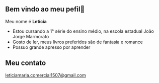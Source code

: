 ## Bem vindo ao meu pefil👋

Meu nome é **Letícia**

* Estou cursando a 1° série do ensino médio, na escola estadual João Jorge Marmorato
* Gosto de ler, meus livros preferidos são de fantasia e romance
* Possuo grande apresso por aprender

## Meu contato

leticiamaria.comercial1507@gmail.com

<!--
**Lehh667/Lehh667** is a ✨ _special_ ✨ repository because its `README.md` (this file) appears on your GitHub profile.

Here are some ideas to get you started:

- 🔭 I’m currently working on ...
- 🌱 I’m currently learning ...
- 👯 I’m looking to collaborate on ...
- 🤔 I’m looking for help with ...
- 💬 Ask me about ...
- 📫 How to reach me: ...
- 😄 Pronouns: ...
- ⚡ Fun fact: ...
-->
